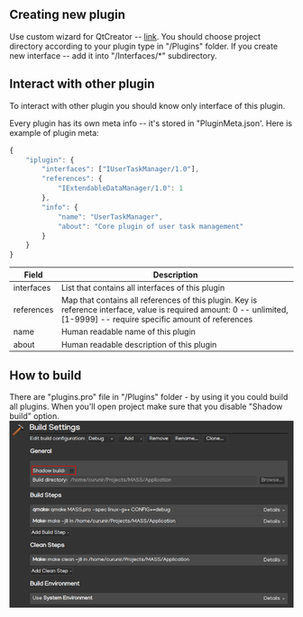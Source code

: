 ## Creating new plugin
Use custom wizard for QtCreator -- [link](/Resources/QtCreator%20wizard).
You should choose project directory according to your plugin type in "/Plugins" folder. If you create new interface -- add it into "/Interfaces/*" subdirectory.

## Interact with other plugin
To interact with other plugin you should know only interface of this plugin.

Every plugin has its own meta info -- it's stored in "PluginMeta.json'. Here is example of plugin meta:
```js
{
    "iplugin": {
		"interfaces": ["IUserTaskManager/1.0"],
		"references": {
			"IExtendableDataManager/1.0": 1
		},
		"info": {
			"name": "UserTaskManager",
			"about": "Core plugin of user task management"
		}
	}
}
```
| Field | Description |
| ------ | ------ |
| interfaces | List that contains all interfaces of this plugin |
| references | Map that contains all references of this plugin. Key is reference interface, value is required amount: 0 -- unlimited, [1-9999] -- require specific amount of references | 
| name | Human readable name of this plugin | 
| about | Human readable description of this plugin | 

## How to build
There are "plugins.pro" file in "/Plugins" folder - by using it you could build all plugins.
When you'll open project make sure that you disable "Shadow build" option.
![Shadow build](/Resources/Images/ShadowBuild.png)
